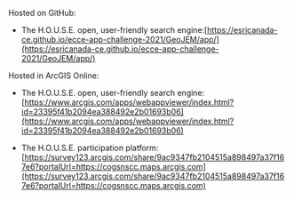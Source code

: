Hosted on GitHub:

- The H.O.U.S.E. open, user-friendly search engine:[https://esricanada-ce.github.io/ecce-app-challenge-2021/GeoJEM/app/](https://esricanada-ce.github.io/ecce-app-challenge-2021/GeoJEM/app/)

Hosted in ArcGIS Online:

- The H.O.U.S.E. open, user-friendly search engine: [https://www.arcgis.com/apps/webappviewer/index.html?id=23395f41b2094ea388492e2b01693b06](https://www.arcgis.com/apps/webappviewer/index.html?id=23395f41b2094ea388492e2b01693b06)

- The H.O.U.S.E. participation platform: [https://survey123.arcgis.com/share/9ac9347fb2104515a898497a37f167e6?portalUrl=https://cogsnscc.maps.arcgis.com](https://survey123.arcgis.com/share/9ac9347fb2104515a898497a37f167e6?portalUrl=https://cogsnscc.maps.arcgis.com)
